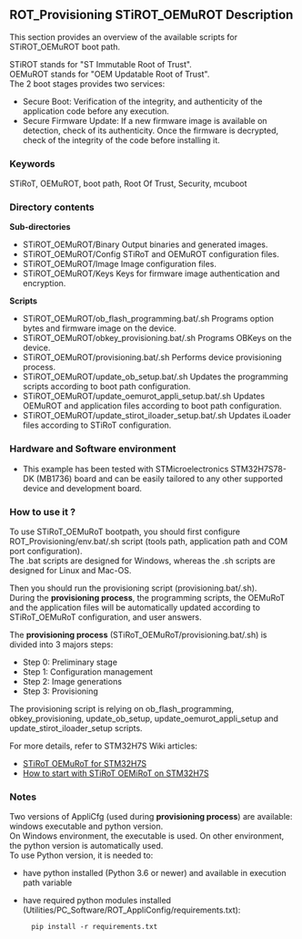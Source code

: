 ## <b>ROT_Provisioning STiROT_OEMuROT Description</b>

This section provides an overview of the available scripts for STiROT_OEMuROT boot path.

STiROT stands for "ST Immutable Root of Trust".<br>
OEMuROT stands for "OEM Updatable Root of Trust".<br>
The 2 boot stages provides two services:

  - Secure Boot: Verification of the integrity, and authenticity of the application code before any execution.
  - Secure Firmware Update: If a new firmware image is available on detection, check of its authenticity.
                            Once the firmware is decrypted, check of the integrity of the code before installing it.

### <b>Keywords</b>

STiRoT, OEMuROT, boot path, Root Of Trust, Security, mcuboot

### <b>Directory contents</b>

<b>Sub-directories</b>

- STiROT_OEMuROT/Binary                               Output binaries and generated images.
- STiROT_OEMuROT/Config                               STiRoT and OEMuROT configuration files.
- STiROT_OEMuROT/Image                                Image configuration files.
- STiROT_OEMuROT/Keys                                 Keys for firmware image authentication and encryption.

<b>Scripts</b>

- STiROT_OEMuROT/ob_flash_programming.bat/.sh         Programs option bytes and firmware image on the device.
- STiROT_OEMuROT/obkey_provisioning.bat/.sh           Programs OBKeys on the device.
- STiROT_OEMuROT/provisioning.bat/.sh                 Performs device provisioning process.
- STiROT_OEMuROT/update_ob_setup.bat/.sh              Updates the programming scripts according to boot path configuration.
- STiROT_OEMuROT/update_oemurot_appli_setup.bat/.sh   Updates OEMuROT and application files according to boot path configuration.
- STiROT_OEMuROT/update_stirot_iloader_setup.bat/.sh  Updates iLoader files according to STiRoT configuration.

### <b>Hardware and Software environment</b>

- This example has been tested with STMicroelectronics STM32H7S78-DK (MB1736)
  board and can be easily tailored to any other supported device and development board.

### <b>How to use it ?</b>

To use STiRoT_OEMuRoT bootpath, you should first configure ROT_Provisioning/env.bat/.sh script
(tools path, application path and COM port configuration).<br>
The .bat scripts are designed for Windows, whereas the .sh scripts are designed for Linux and Mac-OS.

Then you should run the provisioning script (provisioning.bat/.sh).<br>
During the **provisioning process**, the programming scripts, the OEMuRoT and the application files will
be automatically updated according to STiRoT_OEMuRoT configuration, and user answers.

The **provisioning process** (STiRoT_OEMuRoT/provisioning.bat/.sh) is divided into 3 majors steps:

- Step 0: Preliminary stage
- Step 1: Configuration management
- Step 2: Image generations
- Step 3: Provisioning

The provisioning script is relying on ob_flash_programming, obkey_provisioning, update_ob_setup,
update_oemurot_appli_setup and update_stirot_iloader_setup scripts.

For more details, refer to STM32H7S Wiki articles:

  - [STiRoT OEMuRoT for STM32H7S](https://wiki.st.com/stm32mcu/wiki/Security:OEMiRoT_OEMuRoT_for_STM32H7S)
  - [How to start with STiRoT OEMiRoT on STM32H7S](https://wiki.st.com/stm32mcu/wiki/Security:How_to_start_with_STiRoT_OEMuRoT_on_STM32H7S)

### <b>Notes</b>

Two versions of AppliCfg (used during **provisioning process**) are available: windows executable and python version.<br>
On Windows environment, the executable is used. On other environment, the python version is automatically used.<br>
To use Python version, it is needed to:

- have python installed (Python 3.6 or newer) and available in execution path variable
- have required python modules installed (Utilities/PC_Software/ROT_AppliConfig/requirements.txt):

        pip install -r requirements.txt
